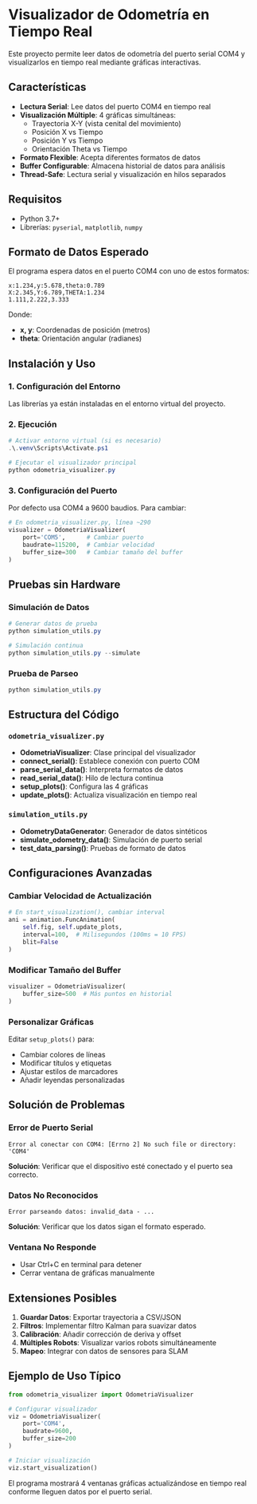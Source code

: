 # Visualizador de Odometría en Tiempo Real

Este proyecto permite leer datos de odometría del puerto serial COM4 y visualizarlos en tiempo real mediante gráficas interactivas.

## Características

- **Lectura Serial**: Lee datos del puerto COM4 en tiempo real
- **Visualización Múltiple**: 4 gráficas simultáneas:
  - Trayectoria X-Y (vista cenital del movimiento)
  - Posición X vs Tiempo
  - Posición Y vs Tiempo  
  - Orientación Theta vs Tiempo
- **Formato Flexible**: Acepta diferentes formatos de datos
- **Buffer Configurable**: Almacena historial de datos para análisis
- **Thread-Safe**: Lectura serial y visualización en hilos separados

## Requisitos

- Python 3.7+
- Librerías: `pyserial`, `matplotlib`, `numpy`

## Formato de Datos Esperado

El programa espera datos en el puerto COM4 con uno de estos formatos:

```
x:1.234,y:5.678,theta:0.789
X:2.345,Y:6.789,THETA:1.234
1.111,2.222,3.333
```

Donde:
- **x, y**: Coordenadas de posición (metros)
- **theta**: Orientación angular (radianes)

## Instalación y Uso

### 1. Configuración del Entorno

Las librerías ya están instaladas en el entorno virtual del proyecto.

### 2. Ejecución

```powershell
# Activar entorno virtual (si es necesario)
.\.venv\Scripts\Activate.ps1

# Ejecutar el visualizador principal
python odometria_visualizer.py
```

### 3. Configuración del Puerto

Por defecto usa COM4 a 9600 baudios. Para cambiar:

```python
# En odometria_visualizer.py, línea ~290
visualizer = OdometriaVisualizer(
    port='COM5',      # Cambiar puerto
    baudrate=115200,  # Cambiar velocidad
    buffer_size=300   # Cambiar tamaño del buffer
)
```

## Pruebas sin Hardware

### Simulación de Datos

```powershell
# Generar datos de prueba
python simulation_utils.py

# Simulación continua
python simulation_utils.py --simulate
```

### Prueba de Parseo

```powershell
python simulation_utils.py
```

## Estructura del Código

### `odometria_visualizer.py`
- **OdometriaVisualizer**: Clase principal del visualizador
- **connect_serial()**: Establece conexión con puerto COM
- **parse_serial_data()**: Interpreta formatos de datos
- **read_serial_data()**: Hilo de lectura continua
- **setup_plots()**: Configura las 4 gráficas
- **update_plots()**: Actualiza visualización en tiempo real

### `simulation_utils.py` 
- **OdometryDataGenerator**: Generador de datos sintéticos
- **simulate_odometry_data()**: Simulación de puerto serial
- **test_data_parsing()**: Pruebas de formato de datos

## Configuraciones Avanzadas

### Cambiar Velocidad de Actualización

```python
# En start_visualization(), cambiar interval
ani = animation.FuncAnimation(
    self.fig, self.update_plots, 
    interval=100,  # Milisegundos (100ms = 10 FPS)
    blit=False
)
```

### Modificar Tamaño del Buffer

```python
visualizer = OdometriaVisualizer(
    buffer_size=500  # Más puntos en historial
)
```

### Personalizar Gráficas

Editar `setup_plots()` para:
- Cambiar colores de líneas
- Modificar títulos y etiquetas
- Ajustar estilos de marcadores
- Añadir leyendas personalizadas

## Solución de Problemas

### Error de Puerto Serial
```
Error al conectar con COM4: [Errno 2] No such file or directory: 'COM4'
```
**Solución**: Verificar que el dispositivo esté conectado y el puerto sea correcto.

### Datos No Reconocidos
```
Error parseando datos: invalid_data - ...
```
**Solución**: Verificar que los datos sigan el formato esperado.

### Ventana No Responde
- Usar Ctrl+C en terminal para detener
- Cerrar ventana de gráficas manualmente

## Extensiones Posibles

1. **Guardar Datos**: Exportar trayectoria a CSV/JSON
2. **Filtros**: Implementar filtro Kalman para suavizar datos
3. **Calibración**: Añadir corrección de deriva y offset
4. **Múltiples Robots**: Visualizar varios robots simultáneamente
5. **Mapeo**: Integrar con datos de sensores para SLAM

## Ejemplo de Uso Típico

```python
from odometria_visualizer import OdometriaVisualizer

# Configurar visualizador
viz = OdometriaVisualizer(
    port='COM4',
    baudrate=9600,
    buffer_size=200
)

# Iniciar visualización
viz.start_visualization()
```

El programa mostrará 4 ventanas gráficas actualizándose en tiempo real conforme lleguen datos por el puerto serial.